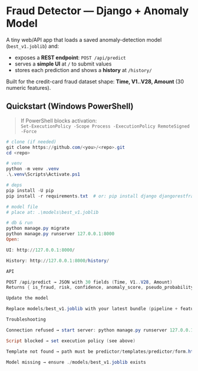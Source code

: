 ﻿# Fraud Detector — Django + Anomaly Model

A tiny web/API app that loads a saved anomaly-detection model (`best_v1.joblib`) and:
- exposes a **REST endpoint**: `POST /api/predict`
- serves a **simple UI** at `/` to submit values
- stores each prediction and shows a **history** at `/history/`

Built for the credit-card fraud dataset shape: **Time, V1..V28, Amount** (30 numeric features).

## Quickstart (Windows PowerShell)

> If PowerShell blocks activation:  
> `Set-ExecutionPolicy -Scope Process -ExecutionPolicy RemoteSigned -Force`

```powershell
# clone (if needed)
git clone https://github.com/<you>/<repo>.git
cd <repo>

# venv
python -m venv .venv
.\.venv\Scripts\Activate.ps1

# deps
pip install -U pip
pip install -r requirements.txt  # or: pip install django djangorestframework joblib numpy scikit-learn

# model file
# place at: .\models\best_v1.joblib

# db & run
python manage.py migrate
python manage.py runserver 127.0.0.1:8000
Open:

UI: http://127.0.0.1:8000/

History: http://127.0.0.1:8000/history/

API

POST /api/predict → JSON with 30 fields (Time, V1..V28, Amount)
Returns { is_fraud, risk, confidence, anomaly_score, pseudo_probability, model_name, version }

Update the model

Replace models/best_v1.joblib with your latest bundle (pipeline + features), restart the server.

Troubleshooting

Connection refused → start server: python manage.py runserver 127.0.0.1:8000

Script blocked → set execution policy (see above)

Template not found → path must be predictor/templates/predictor/form.html

Model missing → ensure ./models/best_v1.joblib exists
